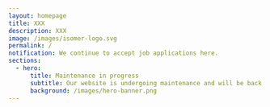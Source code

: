 ```yaml
---
layout: homepage
title: XXX
description: XXX
image: /images/isomer-logo.svg
permalink: /
notification: We continue to accept job applications here.
sections:
  - hero:
      title: Maintenance in progress
      subtitle: Our website is undergoing maintenance and will be back online shortly. Thank you for your understanding and patience.
      background: /images/hero-banner.png
---
```

